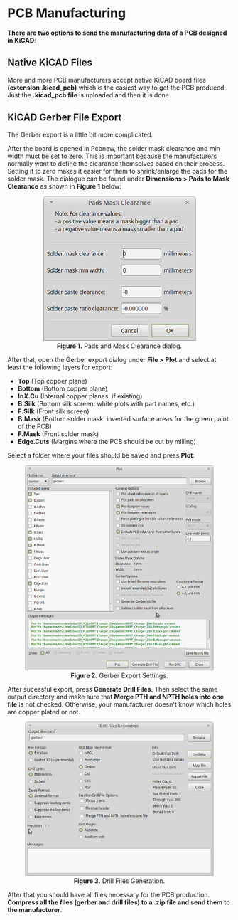 # PCB Manufacturing

**There are two options to send the manufacturing data of a PCB designed in KiCAD**:

## Native KiCAD Files

More and more PCB manufacturers accept native KiCAD board files **(extension .kicad_pcb)** which is the easiest way to get the PCB produced. Just the **.kicad_pcb file** is uploaded and then it is done.

## KiCAD Gerber File Export

The Gerber export is a little bit more complicated.

After the board is opened in Pcbnew, the solder mask clearance and min width must be set to zero. This is important because the manufacturers normally want to define the clearance themselves based on their process. Setting it to zero makes it easier for them to shrink/enlarge the pads for the solder mask. The dialogue can be found under **Dimensions > Pads to Mask Clearance** as shown in **Figure 1** below:

<figure>
<center>
    <img src="./images/docs_kicad_pads_clearance.png" alt="Pads and Mask Clearance dialog" height="auto" width="auto" />
    <figcaption><b>Figure 1.</b> Pads and Mask Clearance dialog.</figcaption>
</center>
</figure>

After that, open the Gerber export dialog under **File > Plot** and select at least the following layers for export:

* **Top** (Top copper plane)
* **Bottom** (Bottom copper plane)
* **In*X*.Cu** (Internal copper planes, if existing)
* **B.Silk** (Bottom silk screen: white plots with part names, etc.)
* **F.Silk** (Front silk screen)
* **B.Mask** (Bottom solder mask: inverted surface areas for the green paint of the PCB)
* **F.Mask** (Front solder mask)
* **Edge.Cuts** (Margins where the PCB should be cut by milling)

Select a folder where your files should be saved and press **Plot**:

<figure>
<center>
    <img src="./images/docs_kicad_gerber_export.png" alt="Gerber Export Settings" height="auto" width="auto" />
    <figcaption><b>Figure 2.</b> Gerber Export Settings.</figcaption>
</center>
</figure>

After sucessful export, press **Generate Drill Files**. Then select the same output directory and make sure that **Merge PTH and NPTH holes into one file** is not checked. Otherwise, your manufacturer doesn't know which holes are copper plated or not.

<figure>
<center>
    <img src="./images/docs_kicad_drill_file.png" alt="Drill Files Generation" height="auto" width="auto" />
    <figcaption><b>Figure 3.</b> Drill Files Generation.</figcaption>
</center>
</figure>

After that you should have all files necessary for the PCB production. **Compress all the files (gerber and drill files) to a .zip file and send them to the manufacturer**.
